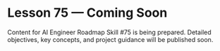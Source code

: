 # Lesson 75 — Coming Soon

Content for AI Engineer Roadmap Skill #75 is being prepared. Detailed objectives, key concepts, and project guidance will be published soon.

